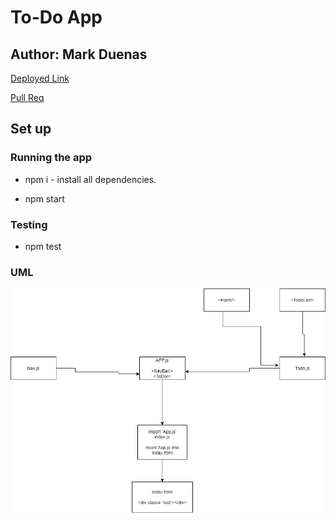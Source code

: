 # To-Do App

## Author: Mark Duenas

[Deployed Link](https://blissful-joliot-216127.netlify.app/)

[Pull Req](https://github.com/MarkDuenas/resty/pull/2)

## Set up

### Running the app

- npm i - install all dependencies.

- npm start

### Testing

- npm test

### UML

![UML](./todo.png)
